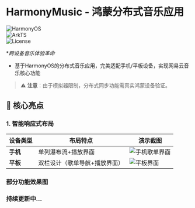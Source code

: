 # HarmonyMusic - 鸿蒙分布式音乐应用

![HarmonyOS](https://img.shields.io/badge/HarmonyOS-4.0-blue)  
![ArkTS](https://img.shields.io/badge/ArkTS-1.0-orange)  
![License](https://img.shields.io/badge/License-Apache--2.0-green)

**跨设备音乐体验革命*
- 基于HarmonyOS的分布式音乐应用，完美适配手机/平板设备，实现网易云音乐核心功能

> ⚠️ **注意**：由于模拟器限制，分布式同步功能需真实鸿蒙设备验证。

## 🌟 核心亮点

### 1. 智能响应式布局
| 设备类型       | 布局特点                          | 演示截图                      |
|----------------|-----------------------------------|------------------------------|
| **手机**       | 单列瀑布流+播放界面                        | ![手机歌单界面](https://github.com/user-attachments/assets/bde5b0c3-17df-4dbd-a77d-e0b9faf6b59c)|![手机播放界面](https://github.com/user-attachments/assets/3da5e76e-3954-4a10-b308-d7fc6e013332) |
| **平板**       | 双栏设计（歌单导航+播放界面）       | ![平板界面](https://github.com/user-attachments/assets/23c571b5-b78d-4831-8f08-17c9a4998649) |



### 部分功能效果图





### **持续更新中...**
